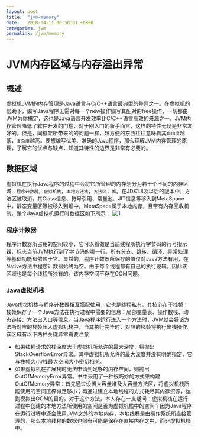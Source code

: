```yaml
---
layout: post
title:  "jvm-memory"
date:   2018-04-11 00:50:01 +0800
categories: jvm
permalink: /jvm/memory
---
```


# JVM内存区域与内存溢出异常
## 概述
虚拟机JVM的内存管理是Java语言与C/C++语言最典型的差异之一。在虚拟机的帮助下，编写Java程序无需对每一个new操作编写其配对的free操作，一切都由JVM为你搞定，这也是Java语言开发效率比C/C++语言高效的来源之一。JVM内存管理降低了软件开发的门槛，对于刚入门的新手而言，这样的特性无疑是非常友好的。但是，同框架所带来的的问题一样，越方便的东西往往意味着其`自由度`越低，`复杂度`越高。要想编写优美、准确的Java程序，那么理解JVM内存管理的原理，了解它的优点与缺点，知道其特性的边界是非常有必要的。
## 数据区域
虚拟机在执行Java程序的过程中会将它所管理的内存划分为若干个不同的内存区域：`程序计数器`，`虚拟机栈`，`本地方法栈`，`方法区`，`堆`。在JDK1.8及以后的版本中，方法区被取消，其Class信息、符号引用、常量池、JIT信息等移入到MetaSpace中，静态变量区等被移入到堆中。MetaSpace属于本地内存，且带有内存回收机制。整个Java虚拟机运行时数据区如下所示：
![1](asdasd)
### 程序计数器
程序计数器所占用的空间较小，它可以看做是当前线程所执行字节码的行号指示器，标志当前JVM执行到了字节码的哪一行。所有分支、跳转、循环、异常处理等基础功能都依赖于它。显然的，程序计数器所保存的值仅对Java方法有用，在Native方法中程序计数器始终为空。由于每个线程都有自己的执行逻辑，因此该区域也是每个线程所独有的。该内存空间不存在OOM问题。
### Java虚拟机栈
Java虚拟机栈与程序计数器相互搭配使用，它也是线程私有。其核心在于栈帧：栈帧保存了一个Java方法在执行过程中需要的信息：局部变量表、操作数栈、动态链接、方法出入口等信息。当Java程序运行进入一个方法时，JVM就会将该方法所对应的栈帧压入虚拟机栈中，当其执行完毕时，对应的栈帧将执行出栈操作。该区域有以下两种关键异常需要注意

* 如果线程请求的栈深度大于虚拟机所允许的最大深度，将抛出StackOverflowError异常。其中虚拟机所允许的最大深度并没有明确指定，它与栈帧大小/栈最大空间大小密切相关。
* 如果虚拟机在扩展栈时无法申请到足够的内存空间，则抛出OutOfMemoryError异常。书中采用了一种很巧妙的方式来构建OutOfMemory异常：首先通过设置大容量堆及大容量方法区，将虚拟机栈所能使用的空间压榨得足够小；再通过建立本地线程的方式耗尽其内存资源，达到模拟出OOM的目的。对于这个方法，本人存在一点疑问：虚拟机栈在运行过程中创建的本地方法所使用的空间是否为虚拟机栈中的空间？因为Java程序在运行过程中还会使用JVM之外的本地内存，本地线程是由操作系统所直接管理的，那么本地线程的数据也很有可能是保存在直接内存之中，而非虚拟机栈中。
